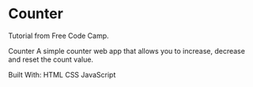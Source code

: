 # Counter

Tutorial from Free Code Camp.

Counter
A simple counter web app that allows you to increase, decrease and reset the count value.

Built With:
HTML
CSS
JavaScript

